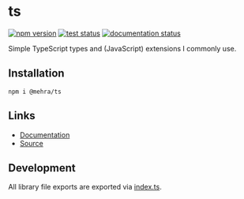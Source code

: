 # ts

[![npm version](https://img.shields.io/npm/v/@mehra/ts.svg)][npm]
[![test status](https://github.com/pihart/ts/workflows/Node.js%20CI/badge.svg)][github]
[![documentation status](https://github.com/pihart/ts/workflows/Documentation/badge.svg)][docs]

Simple TypeScript types and (JavaScript) extensions I commonly use.

## Installation

```shell
npm i @mehra/ts
```

## Links

- [Documentation](https://pihart.github.io/ts/)
- [Source](https://github.com/pihart/ts)

## Development

All library file exports are exported via [index.ts].

[error.ts]: src/lib/error.ts
[misc.ts]: src/lib/misc.ts
[network.ts]: src/lib/network.ts
[index.ts]: src/index.ts
[npm]: https://www.npmjs.com/package/@mehra/ts
[github]: https://github.com/pihart/ts
[docs]: https://pihart.github.io/ts
